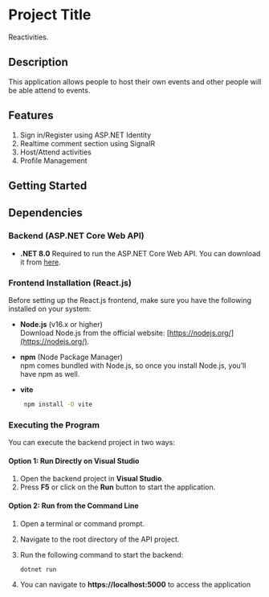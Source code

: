 # Project Title

Reactivities.

## Description

This application allows people to host their own events and other people will be able attend to events.

## Features

1. Sign in/Register using ASP.NET Identity
2. Realtime comment section using SignalR
3. Host/Attend activities
4. Profile Management

## Getting Started

## Dependencies

### Backend (ASP.NET Core Web API)

- **.NET 8.0**
  Required to run the ASP.NET Core Web API. You can download it from [here](https://dotnet.microsoft.com/download/dotnet).
  
### Frontend Installation (React.js)

Before setting up the React.js frontend, make sure you have the following installed on your system:

- **Node.js** (v16.x or higher)  
  Download Node.js from the official website: [https://nodejs.org/](https://nodejs.org/).

- **npm** (Node Package Manager)  
  npm comes bundled with Node.js, so once you install Node.js, you’ll have npm as well.
- **vite**
  ```bash
   npm install -D vite

### Executing the Program

You can execute the backend project in two ways:

#### Option 1: Run Directly on Visual Studio
1. Open the backend project in **Visual Studio**.
2. Press **F5** or click on the **Run** button to start the application.

#### Option 2: Run from the Command Line
1. Open a terminal or command prompt.
2. Navigate to the root directory of the API project.
3. Run the following command to start the backend:

   ```bash
   dotnet run
4. You can navigate to **https://localhost:5000** to access the application

